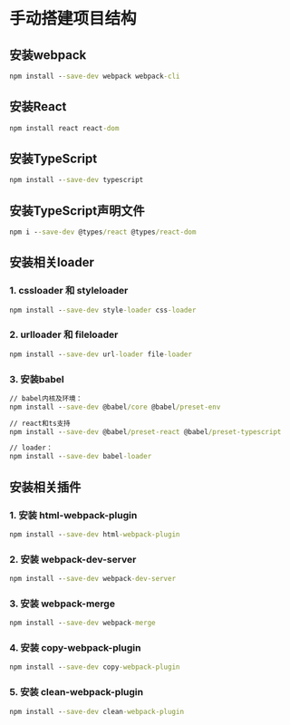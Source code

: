 # 手动搭建项目结构

## 安装webpack

``` cmd
npm install --save-dev webpack webpack-cli
```

## 安装React

``` cmd
npm install react react-dom
```

## 安装TypeScript

``` cmd
npm install --save-dev typescript 
```

## 安装TypeScript声明文件

``` cmd
npm i --save-dev @types/react @types/react-dom
```

## 安装相关loader

### 1. cssloader 和 styleloader

``` cmd
npm install --save-dev style-loader css-loader
```

### 2. urlloader 和 fileloader

``` cmd
npm install --save-dev url-loader file-loader
```

### 3. 安装babel

``` cmd
// babel内核及环境：
npm install --save-dev @babel/core @babel/preset-env

// react和ts支持
npm install --save-dev @babel/preset-react @babel/preset-typescript

// loader：
npm install --save-dev babel-loader
```

## 安装相关插件

### 1. 安装 html-webpack-plugin

``` cmd
npm install --save-dev html-webpack-plugin
```

### 2. 安装 webpack-dev-server

``` cmd
npm install --save-dev webpack-dev-server
```

### 3. 安装 webpack-merge

``` cmd
npm install --save-dev webpack-merge
```

### 4. 安装 copy-webpack-plugin

``` cmd
npm install --save-dev copy-webpack-plugin
```

### 5. 安装 clean-webpack-plugin

``` cmd
npm install --save-dev clean-webpack-plugin
```
